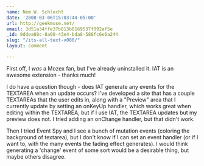```yaml
---
name: Nem W. Schlecht
date: '2008-03-06T15:03:44-05:00'
url: http://geekmuse.net/
email: 3d51a34ffe37b813b8169537f092af5e
_id: 9ddea88c-8a00-43e4-bda8-588fc6e6a244
slug: "/its-all-text-v080/"
layout: comment

---
```


First off, I *was* a Mozex fan, but I've already uninstalled it.  IAT is an awesome extension - thanks much!

I do have a question though - does IAT generate any events for the TEXTAREA when an update occurs?  I've developed a site that has a couple TEXTAREAs that the user edits in, along with a "Preview" area that I currently update by setting an onKeyUp handler, which works great when editing within the TEXTAREA, but if I use IAT, the TEXTAREA updates but my preview does not.  I tried adding an onChange handler, but that didn't work.

Then I tried Event Spy and I see a bunch of mutation events (coloring the background of textarea), but I don't know if I can set an event handler (or if I want to, with the many events the fading effect generates).  I would think generating a 'change' event of some sort would be a desirable thing, but maybe others disagree.
